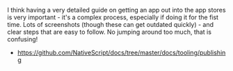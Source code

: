 I think having a very detailed guide on getting an app out into the app stores is very important - it's a complex process, especially if doing it for the fist time. Lots of screenshots (though these can get outdated quickly) - and clear steps that are easy to follow. No jumping around too much, that is confusing!

* https://github.com/NativeScript/docs/tree/master/docs/tooling/publishing